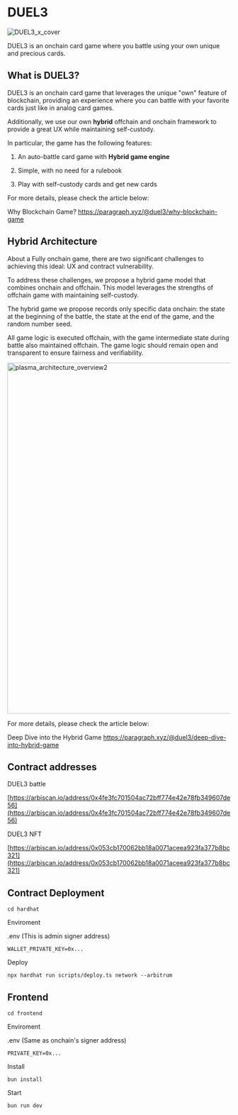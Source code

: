 # DUEL3

![DUEL3_x_cover](https://duel3.vercel.app/public/duel3-ogp.png)

DUEL3 is an onchain card game where you battle using your own unique and precious cards.

## What is DUEL3?

DUEL3 is an onchain card game that leverages the unique "own" feature of blockchain, providing an experience where you can battle with your favorite cards just like in analog card games.

Additionally, we use our own **hybrid** offchain and onchain framework to provide a great UX while maintaining self-custody.

In particular, the game has the following features:

1. An auto-battle card game with **Hybrid game engine**

2. Simple, with no need for a rulebook

3. Play with self-custody cards and get new cards

For more details, please check the article below:

Why Blockchain Game? https://paragraph.xyz/@duel3/why-blockchain-game

## Hybrid Architecture

About a Fully onchain game, there are two significant challenges to achieving this ideal: UX and contract vulnerability.

To address these challenges, we propose a hybrid game model that combines onchain and offchain. This model leverages the strengths of offchain game with maintaining self-custody.

The hybrid game we propose records only specific data onchain: the state at the beginning of the battle, the state at the end of the game, and the random number seed.

All game logic is executed offchain, with the game intermediate state during battle also maintained offchain. The game logic should remain open and transparent to ensure fairness and verifiability.

<img width="791" alt="plasma_architecture_overview2" src="https://github.com/user-attachments/assets/bf93582f-2b12-4f6a-be9c-1194423c4c6c">

For more details, please check the article below:

Deep Dive into the Hybrid Game https://paragraph.xyz/@duel3/deep-dive-into-hybrid-game

## Contract addresses

DUEL3 battle

[https://arbiscan.io/address/0x4fe3fc701504ac72bff774e42e78fb349607de56](https://arbiscan.io/address/0x4fe3fc701504ac72bff774e42e78fb349607de56)

DUEL3 NFT

[https://arbiscan.io/address/0x053cb170062bb18a0071aceea923fa377b8bc321](https://arbiscan.io/address/0x053cb170062bb18a0071aceea923fa377b8bc321)

## Contract Deployment

```
cd hardhat
```

Enviroment

.env (This is admin signer address)

```
WALLET_PRIVATE_KEY=0x...
```

Deploy

```
npx hardhat run scripts/deploy.ts network --arbitrum
```

## Frontend

```
cd frontend
```

Enviroment

.env (Same as onchain's signer address)

```
PRIVATE_KEY=0x...
```

Install

```
bun install
```

Start

```
bun run dev
```
